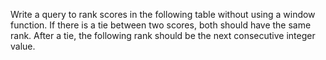 Write a query to rank scores in the following table without using a window function. If there is a tie between two scores, both should have the same rank. After a tie, the following rank should be the next consecutive integer value.